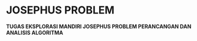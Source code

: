<h1> JOSEPHUS PROBLEM </h1>
<p><b>TUGAS EKSPLORASI MANDIRI  JOSEPHUS PROBLEM PERANCANGAN DAN ANALISIS ALGORITMA</b></p>
